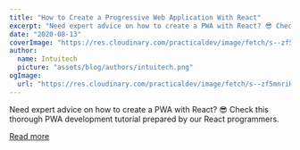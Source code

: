 ```yaml
---
title: "How to Create a Progressive Web Application With React"
excerpt: "Need expert advice on how to create a PWA with React? 😎 Check this thorough PWA development tutorial prepared by our React programmers."
date: "2020-08-13"
coverImage: "https://res.cloudinary.com/practicaldev/image/fetch/s--zf5mnriH--/c_imagga_scale,f_auto,fl_progressive,h_420,q_auto,w_1000/https://dev-to-uploads.s3.amazonaws.com/i/7sh1y79fxjsv0c367076.jpg"
author:
  name: Intuitech
  picture: "assets/blog/authors/intuitech.png"
ogImage:
  url: "https://res.cloudinary.com/practicaldev/image/fetch/s--zf5mnriH--/c_imagga_scale,f_auto,fl_progressive,h_420,q_auto,w_1000/https://dev-to-uploads.s3.amazonaws.com/i/7sh1y79fxjsv0c367076.jpg"
---
```


Need expert advice on how to create a PWA with React? 😎 Check this thorough PWA development tutorial prepared by our React programmers.

[Read more](https://dev.to/codicacom/how-to-create-a-progressive-web-application-with-react-539o)
